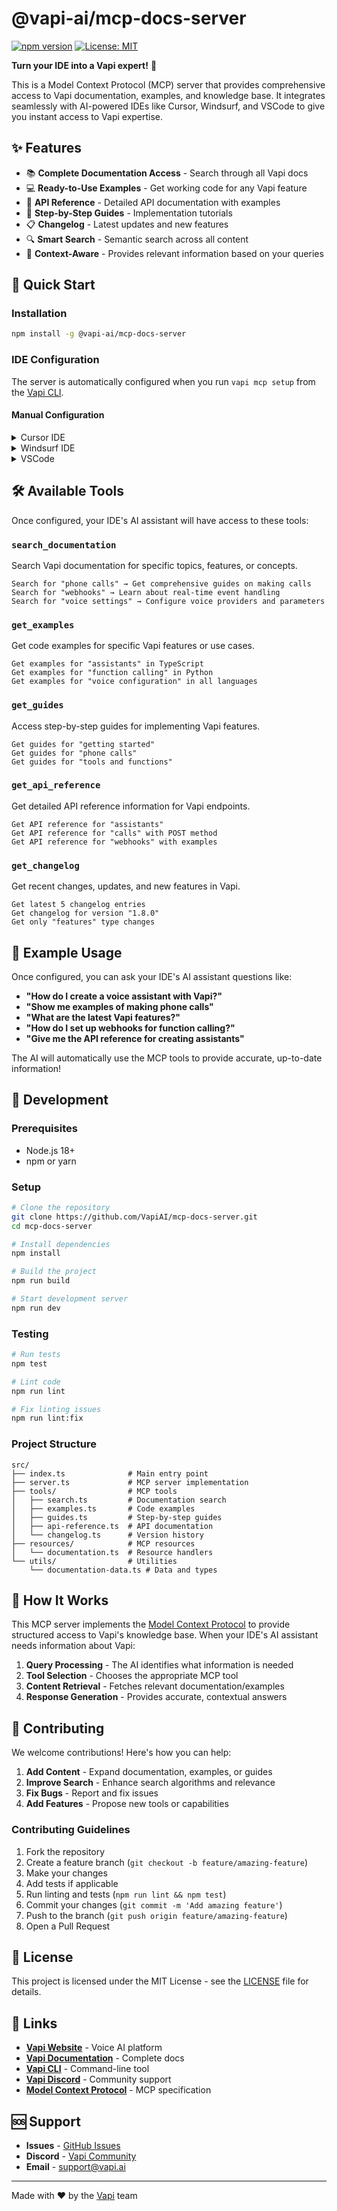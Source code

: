# @vapi-ai/mcp-docs-server

[![npm version](https://badge.fury.io/js/@vapi-ai%2Fmcp-docs-server.svg)](https://badge.fury.io/js/@vapi-ai%2Fmcp-docs-server)
[![License: MIT](https://img.shields.io/badge/License-MIT-yellow.svg)](https://opensource.org/licenses/MIT)

**Turn your IDE into a Vapi expert!** 🎯

This is a Model Context Protocol (MCP) server that provides comprehensive access to Vapi documentation, examples, and knowledge base. It integrates seamlessly with AI-powered IDEs like Cursor, Windsurf, and VSCode to give you instant access to Vapi expertise.

## ✨ Features

- 📚 **Complete Documentation Access** - Search through all Vapi docs
- 💻 **Ready-to-Use Examples** - Get working code for any Vapi feature
- 🔧 **API Reference** - Detailed API documentation with examples
- 📖 **Step-by-Step Guides** - Implementation tutorials
- 📋 **Changelog** - Latest updates and new features
- 🔍 **Smart Search** - Semantic search across all content
- 🎯 **Context-Aware** - Provides relevant information based on your queries

## 🚀 Quick Start

### Installation

```bash
npm install -g @vapi-ai/mcp-docs-server
```

### IDE Configuration

The server is automatically configured when you run `vapi mcp setup` from the [Vapi CLI](https://github.com/VapiAI/cli).

#### Manual Configuration

<details>
<summary>Cursor IDE</summary>

Add to your `.cursor/mcp.json`:

```json
{
  "mcpServers": {
    "vapi": {
      "command": "vapi-mcp-docs-server",
      "args": []
    }
  }
}
```

</details>

<details>
<summary>Windsurf IDE</summary>

Add to your `.codeium/windsurf/mcp_config.json`:

```json
{
  "mcpServers": {
    "vapi": {
      "command": "vapi-mcp-docs-server",
      "args": []
    }
  }
}
```

</details>

<details>
<summary>VSCode</summary>

Add to your `.vscode/mcp.json`:

```json
{
  "servers": {
    "vapi": {
      "command": "vapi-mcp-docs-server",
      "args": []
    }
  }
}
```

</details>

## 🛠️ Available Tools

Once configured, your IDE's AI assistant will have access to these tools:

### `search_documentation`

Search Vapi documentation for specific topics, features, or concepts.

```
Search for "phone calls" → Get comprehensive guides on making calls
Search for "webhooks" → Learn about real-time event handling
Search for "voice settings" → Configure voice providers and parameters
```

### `get_examples`

Get code examples for specific Vapi features or use cases.

```
Get examples for "assistants" in TypeScript
Get examples for "function calling" in Python
Get examples for "voice configuration" in all languages
```

### `get_guides`

Access step-by-step guides for implementing Vapi features.

```
Get guides for "getting started"
Get guides for "phone calls"
Get guides for "tools and functions"
```

### `get_api_reference`

Get detailed API reference information for Vapi endpoints.

```
Get API reference for "assistants"
Get API reference for "calls" with POST method
Get API reference for "webhooks" with examples
```

### `get_changelog`

Get recent changes, updates, and new features in Vapi.

```
Get latest 5 changelog entries
Get changelog for version "1.8.0"
Get only "features" type changes
```

## 🎯 Example Usage

Once configured, you can ask your IDE's AI assistant questions like:

- **"How do I create a voice assistant with Vapi?"**
- **"Show me examples of making phone calls"**
- **"What are the latest Vapi features?"**
- **"How do I set up webhooks for function calling?"**
- **"Give me the API reference for creating assistants"**

The AI will automatically use the MCP tools to provide accurate, up-to-date information!

## 🔧 Development

### Prerequisites

- Node.js 18+
- npm or yarn

### Setup

```bash
# Clone the repository
git clone https://github.com/VapiAI/mcp-docs-server.git
cd mcp-docs-server

# Install dependencies
npm install

# Build the project
npm run build

# Start development server
npm run dev
```

### Testing

```bash
# Run tests
npm test

# Lint code
npm run lint

# Fix linting issues
npm run lint:fix
```

### Project Structure

```
src/
├── index.ts              # Main entry point
├── server.ts             # MCP server implementation
├── tools/                # MCP tools
│   ├── search.ts         # Documentation search
│   ├── examples.ts       # Code examples
│   ├── guides.ts         # Step-by-step guides
│   ├── api-reference.ts  # API documentation
│   └── changelog.ts      # Version history
├── resources/            # MCP resources
│   └── documentation.ts  # Resource handlers
└── utils/                # Utilities
    └── documentation-data.ts # Data and types
```

## 📖 How It Works

This MCP server implements the [Model Context Protocol](https://spec.modelcontextprotocol.io/) to provide structured access to Vapi's knowledge base. When your IDE's AI assistant needs information about Vapi:

1. **Query Processing** - The AI identifies what information is needed
2. **Tool Selection** - Chooses the appropriate MCP tool
3. **Content Retrieval** - Fetches relevant documentation/examples
4. **Response Generation** - Provides accurate, contextual answers

## 🤝 Contributing

We welcome contributions! Here's how you can help:

1. **Add Content** - Expand documentation, examples, or guides
2. **Improve Search** - Enhance search algorithms and relevance
3. **Fix Bugs** - Report and fix issues
4. **Add Features** - Propose new tools or capabilities

### Contributing Guidelines

1. Fork the repository
2. Create a feature branch (`git checkout -b feature/amazing-feature`)
3. Make your changes
4. Add tests if applicable
5. Run linting and tests (`npm run lint && npm test`)
6. Commit your changes (`git commit -m 'Add amazing feature'`)
7. Push to the branch (`git push origin feature/amazing-feature`)
8. Open a Pull Request

## 📄 License

This project is licensed under the MIT License - see the [LICENSE](LICENSE) file for details.

## 🔗 Links

- **[Vapi Website](https://vapi.ai)** - Voice AI platform
- **[Vapi Documentation](https://docs.vapi.ai)** - Complete docs
- **[Vapi CLI](https://github.com/VapiAI/cli)** - Command-line tool
- **[Vapi Discord](https://discord.gg/vapi)** - Community support
- **[Model Context Protocol](https://spec.modelcontextprotocol.io/)** - MCP specification

## 🆘 Support

- **Issues** - [GitHub Issues](https://github.com/VapiAI/mcp-docs-server/issues)
- **Discord** - [Vapi Community](https://discord.gg/vapi)
- **Email** - [support@vapi.ai](mailto:support@vapi.ai)

---

Made with ❤️ by the [Vapi](https://vapi.ai) team
